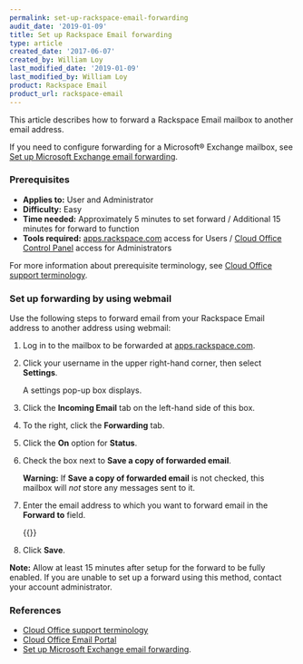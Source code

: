 ```yaml
---
permalink: set-up-rackspace-email-forwarding
audit_date: '2019-01-09'
title: Set up Rackspace Email forwarding
type: article
created_date: '2017-06-07'
created_by: William Loy
last_modified_date: '2019-01-09'
last_modified_by: William Loy
product: Rackspace Email
product_url: rackspace-email
---
```


This article describes how to forward a Rackspace Email mailbox to another email address.

If you need to configure forwarding for a Microsoft&reg; Exchange mailbox, see [Set up Microsoft Exchange email forwarding](/support/how-to/set-up-microsoft-exchange-email-forwarding/).

### Prerequisites

- **Applies to:** User and Administrator
- **Difficulty:** Easy
- **Time needed:** Approximately 5 minutes to set forward / Additional 15 minutes for forward to function
- **Tools required:** [apps.rackspace.com](https://apps.rackspace.com/index.php) access for Users / [Cloud Office Control Panel](https://cp.rackspace.com) access for Administrators

For more information about prerequisite terminology, see [Cloud Office support terminology](/support/how-to/cloud-office-support-terminology).

### Set up forwarding by using webmail

Use the following steps to forward email from your Rackspace Email address to another address using webmail:

1. Log in to the mailbox to be forwarded at [apps.rackspace.com](https://apps.rackspace.com/index.php).
2. Click your username in the upper right-hand corner, then select **Settings**.

   A settings pop-up box displays.

3. Click the **Incoming Email** tab on the left-hand side of this box.
4. To the right, click the **Forwarding** tab.
5. Click the **On** option for **Status**.
6. Check the box next to **Save a copy of forwarded email**.

   **Warning:** If **Save a copy of forwarded email** is not checked, this mailbox will *not* store any messages sent to it.

7. Enter the email address to which you want to forward email in the **Forward to** field.

   {{<image src="ForwardRSEWebmailSC2.png" alt="" title="">}}

8. Click **Save**.

**Note:** Allow at least 15 minutes after setup for the forward to be fully enabled. If you are unable to set up a forward using this method, contact your account administrator.


### References

- [Cloud Office support terminology](/support/how-to/cloud-office-support-terminology)
- [Cloud Office Email Portal](https://apps.rackspace.com/index.php)
- [Set up Microsoft Exchange email forwarding](/support/how-to/set-up-microsoft-exchange-email-forwarding/).
